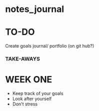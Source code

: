 # notes_journal

# TO-DO

Create goals journal/ portfolio (on git hub?)

### TAKE-AWAYS

# WEEK ONE

- Keep track of your goals
- Look after yourself
- Don't stress
